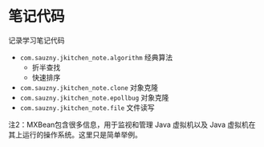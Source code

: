 # 笔记代码

记录学习笔记代码

- `com.sauzny.jkitchen_note.algorithm` 经典算法
  - 折半查找
  - 快速排序
- `com.sauzny.jkitchen_note.clone` 对象克隆
- `com.sauzny.jkitchen_note.epollbug` 对象克隆
- `com.sauzny.jkitchen_note.file` 文件读写

<span id="jump_2">注2：MXBean包含很多信息，用于监视和管理 Java 虚拟机以及 Java 虚拟机在其上运行的操作系统。这里只是简单举例。</span>
